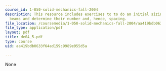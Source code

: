 ```yaml
---
course_id: 1-050-solid-mechanics-fall-2004
description: This resource includes exercises to to do an initial sizing of the section
  beams and determine their number and, hence, spacing.
file_location: /coursemedia/1-050-solid-mechanics-fall-2004/aa419bdb0633f64ad159c9989e955d5a_de04_5.pdf
file_type: application/pdf
layout: pdf
title: de04_5.pdf
type: course
uid: aa419bdb0633f64ad159c9989e955d5a

---
```

None